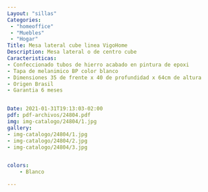 ```yaml
---
Layout: "sillas"
Categories:
 - "homeoffice"
 - "Muebles"
 - "Hogar"
Title: Mesa lateral cube linea VigoHome
Description: Mesa lateral o de centro cube 
Caracteristicas: 
- Confeccionado tubos de hierro acabado en pintura de epoxi 
- Tapa de melanimico BP color blanco
- Dimensiones 35 de frente x 40 de profundidad x 64cm de altura
- Origen Brasil 
- Garantia 6 meses 


Date: 2021-01-31T19:13:03-02:00
pdf: pdf-archivos/24804.pdf
img: img-catalogo/24804/1.jpg
gallery: 
- img-catalogo/24804/1.jpg
- img-catalogo/24804/2.jpg
- img-catalogo/24804/3.jpg


colors:
    - Blanco

---
```


